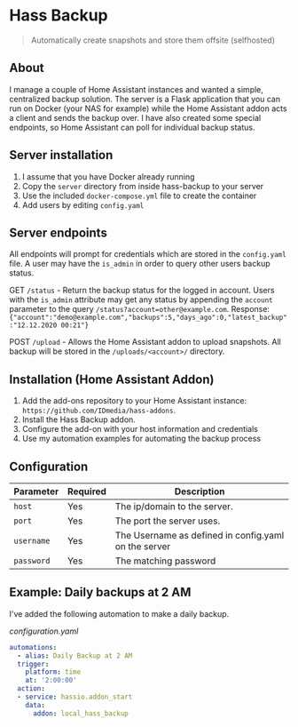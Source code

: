 # Hass Backup

> Automatically create snapshots and store them offsite (selfhosted)

## About

I manage a couple of Home Assistant instances and wanted a simple, centralized backup solution. The server is a Flask application that you can run on Docker (your NAS for example) while the Home Assistant addon acts a client and sends the backup over. I have also created some special endpoints, so Home Assistant can poll for individual backup status.

## Server installation

1. I assume that you have Docker already running
1. Copy the `server` directory from inside hass-backup to your server
2. Use the included `docker-compose.yml` file to create the container
3. Add users by editing `config.yaml`

## Server endpoints

All endpoints will prompt for credentials which are stored in the `config.yaml` file. A user may have the `is_admin` in order to query other users backup status.

GET `/status` - Return the backup status for the logged in account. Users with the `is_admin` attribute may get any status by appending the `account` parameter to the query `/status?account=other@example.com`.
Response: ```{"account":"demo@example.com","backups":5,"days_ago":0,"latest_backup":"12.12.2020 00:21"}```

POST `/upload` - Allows the Home Assistant addon to upload snapshots. All backup will be stored in the `/uploads/<account>/` directory.

## Installation (Home Assistant Addon)

1. Add the add-ons repository to your Home Assistant instance: `https://github.com/IDmedia/hass-addons`.
1. Install the Hass Backup addon.
1. Configure the add-on with your host information and credentials
1. Use my automation examples for automating the backup process

## Configuration

|Parameter|Required|Description|
|---------|--------|-----------|
|`host`|Yes|The ip/domain to the server.|
|`port`|Yes|The port the server uses.|
|`username`|Yes|The Username as defined in config.yaml on the server |
|`password`|Yes|The matching password|

## Example: Daily backups at 2 AM

I've added the following automation to make a daily backup.

_configuration.yaml_
```yaml
automations:
  - alias: Daily Backup at 2 AM
  trigger:
    platform: time
    at: '2:00:00'
  action:
  - service: hassio.addon_start
    data:
      addon: local_hass_backup
```